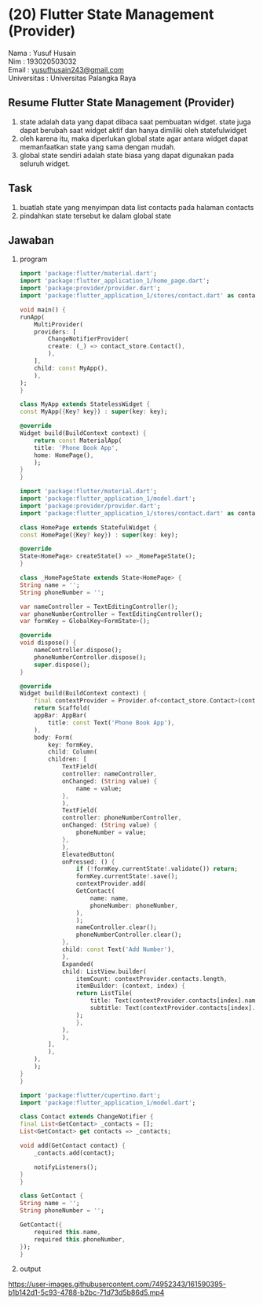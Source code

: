 # (20) Flutter State Management (Provider)

Nama : Yusuf Husain <br>
Nim : 193020503032 <br>
Email : yusufhusain243@gmail.com <br>
Universitas : Universitas Palangka Raya

## Resume Flutter State Management (Provider)

1. state adalah data yang dapat dibaca saat pembuatan widget. state juga dapat berubah saat widget aktif dan hanya dimiliki oleh statefulwidget
2. oleh karena itu, maka diperlukan global state agar antara widget dapat memanfaatkan state yang sama dengan mudah.
3. global state sendiri adalah state biasa yang dapat digunakan pada seluruh widget.

## Task

1. buatlah state yang menyimpan data list contacts pada halaman contacts
2. pindahkan state tersebut ke dalam global state

## Jawaban

1. program

   ```dart
   import 'package:flutter/material.dart';
   import 'package:flutter_application_1/home_page.dart';
   import 'package:provider/provider.dart';
   import 'package:flutter_application_1/stores/contact.dart' as contact_store;

   void main() {
   runApp(
       MultiProvider(
       providers: [
           ChangeNotifierProvider(
           create: (_) => contact_store.Contact(),
           ),
       ],
       child: const MyApp(),
       ),
   );
   }

   class MyApp extends StatelessWidget {
   const MyApp({Key? key}) : super(key: key);

   @override
   Widget build(BuildContext context) {
       return const MaterialApp(
       title: 'Phone Book App',
       home: HomePage(),
       );
   }
   }
   ```

   ```dart
   import 'package:flutter/material.dart';
   import 'package:flutter_application_1/model.dart';
   import 'package:provider/provider.dart';
   import 'package:flutter_application_1/stores/contact.dart' as contact_store;

   class HomePage extends StatefulWidget {
   const HomePage({Key? key}) : super(key: key);

   @override
   State<HomePage> createState() => _HomePageState();
   }

   class _HomePageState extends State<HomePage> {
   String name = '';
   String phoneNumber = '';

   var nameController = TextEditingController();
   var phoneNumberController = TextEditingController();
   var formKey = GlobalKey<FormState>();

   @override
   void dispose() {
       nameController.dispose();
       phoneNumberController.dispose();
       super.dispose();
   }

   @override
   Widget build(BuildContext context) {
       final contextProvider = Provider.of<contact_store.Contact>(context);
       return Scaffold(
       appBar: AppBar(
           title: const Text('Phone Book App'),
       ),
       body: Form(
           key: formKey,
           child: Column(
           children: [
               TextField(
               controller: nameController,
               onChanged: (String value) {
                   name = value;
               },
               ),
               TextField(
               controller: phoneNumberController,
               onChanged: (String value) {
                   phoneNumber = value;
               },
               ),
               ElevatedButton(
               onPressed: () {
                   if (!formKey.currentState!.validate()) return;
                   formKey.currentState!.save();
                   contextProvider.add(
                   GetContact(
                       name: name,
                       phoneNumber: phoneNumber,
                   ),
                   );
                   nameController.clear();
                   phoneNumberController.clear();
               },
               child: const Text('Add Number'),
               ),
               Expanded(
               child: ListView.builder(
                   itemCount: contextProvider.contacts.length,
                   itemBuilder: (context, index) {
                   return ListTile(
                       title: Text(contextProvider.contacts[index].name),
                       subtitle: Text(contextProvider.contacts[index].phoneNumber),
                   );
                   },
               ),
               ),
           ],
           ),
       ),
       );
   }
   }
   ```

   ```dart
   import 'package:flutter/cupertino.dart';
   import 'package:flutter_application_1/model.dart';

   class Contact extends ChangeNotifier {
   final List<GetContact> _contacts = [];
   List<GetContact> get contacts => _contacts;

   void add(GetContact contact) {
       _contacts.add(contact);

       notifyListeners();
   }
   }
   ```

   ```dart
   class GetContact {
   String name = '';
   String phoneNumber = '';

   GetContact({
       required this.name,
       required this.phoneNumber,
   });
   }
   ```

2. output


https://user-images.githubusercontent.com/74952343/161590395-b1b142d1-5c93-4788-b2bc-71d73d5b86d5.mp4


